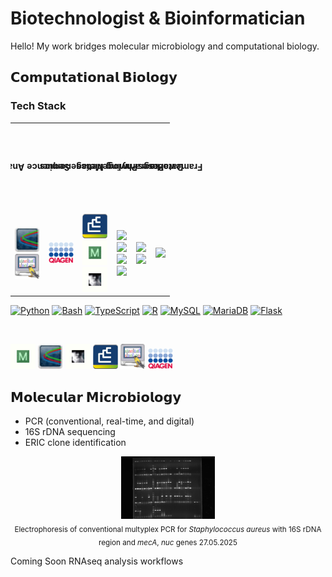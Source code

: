 # Biotechnologist & Bioinformatician
Hello! My work bridges molecular microbiology and computational biology.

## **𝗖𝗼𝗺𝗽𝘂𝘁𝗮𝘁𝗶𝗼𝗻𝗮𝗹 𝗕𝗶𝗼𝗹𝗼𝗴𝘆**

### Tech Stack

<table>
  <tr>
    <th style="writing-mode: vertical-rl; transform: rotate(90deg); text-align: left;">Sequence Analyses</th>
    <th style="writing-mode: vertical-rl; transform: rotate(90deg); text-align: left;">Metagenomics</th>
    <th style="writing-mode: vertical-rl; transform: rotate(90deg); text-align: left;">Phylogenetics</th>
    <th style="writing-mode: vertical-rl; transform: rotate(90deg); text-align: left;">Programming</th>
    <th style="writing-mode: vertical-rl; transform: rotate(90deg); text-align: left;">Databases</th>
    <th style="writing-mode: vertical-rl; transform: rotate(90deg); text-align: left;">Frameworks</th>
  </tr>
  <tr>
    <td align="center">
      <a href="https://technelysium.com.au/wp/chromas/">
        <img src="Chromas.jpg" alt="Chromas" width="40"/>
      </a><br>
      <a href="https://digitalworldbiology.com/FinchTV">
        <img src="FinchTV.jpg" alt="FinchTV" width="40"/>
      </a>
    </td>
    <td align="center">
      <a href="https://www.qiagen.com/us/resources/resourcedetail?id=def90e09-0c22-4dad-ba8d-820fedb5ec0d&lang=en">
        <img src="Qiacuity.jpg" alt="Qiacuity" width="40"/>
      </a>
    </td>
    <td align="center">
      <a href="https://www.bockytech.com.tw/PDF-File/bn_brochure.pdf">
        <img src="Bionumerics.jpg" alt="BIONUMERICS" width="40"/>
      </a><br>
      <a href="https://www.megasoftware.net/">
        <img src="Mega.jpg" alt="MEGA" width="40"/>
      </a><br>
      <a href="http://tree.bio.ed.ac.uk/software/Figtree/">
        <img src="Figtree.jpg" alt="FigTree" width="40"/>
      </a>
    </td>
    <td align="center">
      <a href="https://www.python.org/">
        <img src="https://cdn.jsdelivr.net/gh/devicons/devicon/icons/python/python-original.svg" width="40" />
      </a><br>
      <a href="https://www.gnu.org/software/bash/">
        <img src="https://cdn.jsdelivr.net/gh/devicons/devicon/icons/bash/bash-original.svg" width="40" />
      </a><br>
      <a href="https://www.typescriptlang.org/">
        <img src="https://cdn.jsdelivr.net/gh/devicons/devicon/icons/typescript/typescript-original.svg" width="40" />
      </a><br>
      <a href="https://www.r-project.org/">
        <img src="https://cdn.jsdelivr.net/gh/devicons/devicon/icons/r/r-original.svg" width="40" />
      </a>
    </td>
    <td align="center">
      <a href="https://www.mysql.com/">
        <img src="https://cdn.jsdelivr.net/gh/devicons/devicon/icons/mysql/mysql-original.svg" width="40" />
      </a><br>
      <a href="https://mariadb.org/">
        <img src="https://cdn.jsdelivr.net/gh/devicons/devicon/icons/mariadb/mariadb-original.svg" width="40" />
      </a>
    </td>
    <td align="center">
      <a href="https://flask.palletsprojects.com/">
        <img src="https://cdn.jsdelivr.net/gh/devicons/devicon/icons/flask/flask-original.svg" width="40" />
      </a>
    </td>
  </tr>
</table>


[<img src="https://cdn.jsdelivr.net/gh/devicons/devicon/icons/python/python-original.svg" alt="Python" width="40"/>](https://www.python.org/)
[<img src="https://cdn.jsdelivr.net/gh/devicons/devicon/icons/bash/bash-original.svg" alt="Bash" width="40"/>](https://www.gnu.org/software/bash/)
[<img src="https://cdn.jsdelivr.net/gh/devicons/devicon/icons/typescript/typescript-original.svg" alt="TypeScript" width="40"/>](https://www.typescriptlang.org/)
[<img src="https://cdn.jsdelivr.net/gh/devicons/devicon/icons/r/r-original.svg" alt="R" width="40"/>](https://www.r-project.org/)
[<img src="https://cdn.jsdelivr.net/gh/devicons/devicon/icons/mysql/mysql-original.svg" alt="MySQL" width="40"/>](https://www.mysql.com/)
[<img src="https://cdn.jsdelivr.net/gh/devicons/devicon/icons/mariadb/mariadb-original.svg" alt="MariaDB" width="40"/>](https://mariadb.org/)
[<img src="https://cdn.jsdelivr.net/gh/devicons/devicon/icons/flask/flask-original.svg" alt="Flask" width="40"/>](https://flask.palletsprojects.com/)


</br>

[<img src="Mega.jpg" alt="MEGA" width="40"/>](https://www.megasoftware.net/)
[<img src="Chromas.jpg" alt="Chromas" width="40"/>](https://technelysium.com.au/wp/chromas/)
[<img src="Figtree.jpg" alt="FigTree" width="40"/>](http://tree.bio.ed.ac.uk/software/Figtree/)
[<img src="Bionumerics.jpg" alt="BIONUMERICS" width="40"/>](https://www.bockytech.com.tw/PDF-File/bn_brochure.pdf)
[<img src="FinchTV.jpg" alt="FinchTV" width="40"/>](https://digitalworldbiology.com/FinchTV)
[<img src="Qiacuity.jpg" alt="Qiacuity Software Suite" width="40"/>](https://www.qiagen.com/us/resources/resourcedetail?id=def90e09-0c22-4dad-ba8d-820fedb5ec0d&lang=en)


## **𝗠𝗼𝗹𝗲𝗰𝘂𝗹𝗮𝗿 𝗠𝗶𝗰𝗿𝗼𝗯𝗶𝗼𝗹𝗼𝗴𝘆**
  - PCR (conventional, real-time, and digital)
  - 16S rDNA sequencing
  - ERIC clone identification
   
<p align="center">
  <img src="TRIPLEX POBÓR X 3 PŁYTKA 27.05.2025.jpg" alt="TRIPLEX PCR with 16S rDNA region and <i>mecA</i>, <i>nuc</i> genes  27.05.2025" width="150"/><br/>
  <sub>Electrophoresis of conventional multyplex PCR for <i>Staphylococcus aureus</i> with 16S rDNA region and <i>mecA</i>, <i>nuc</i> genes  27.05.2025</sub>
</p>

<h>Coming Soon</h>
RNAseq analysis workflows
